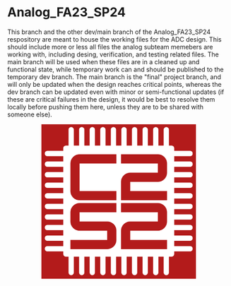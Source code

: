 # Analog_FA23_SP24

This branch and the other dev/main branch of the Analog_FA23_SP24 respository are meant to house the working files for the ADC design. This should include more or less all files the analog subteam memebers are working with, including desing, verification, and testing related files. The main branch will be used when these files are in a cleaned up and functional state, while temporary work can and should be published to the temporary dev branch. The main branch is the "final" project branch, and will only be updated when the design reaches critical points, whereas the dev branch can be updated even with minor or semi-functional updates (if these are critical failures in the design, it would be best to resolve them locally before pushing them here, unless they are to be shared with someone else). 

<p align="center">
  <img src="Logo.png" width="350" title="hover text">
</p>
